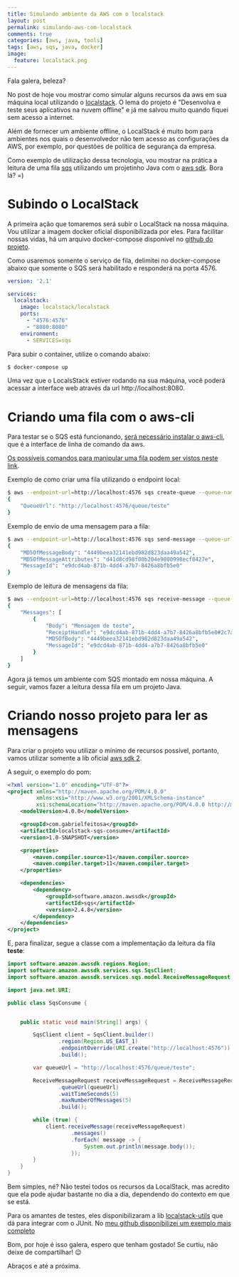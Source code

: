 ```yaml
---
title: Simulando ambiente da AWS com o localstack
layout: post
permalink: simulando-aws-com-localstack
comments: true
categories: [aws, java, tools]
tags: [aws, sqs, java, docker]
image:
  feature: localstack.png  
---
```

Fala galera, beleza?

No post de hoje vou mostrar como simular alguns recursos da aws em sua máquina local utilizando o [localstack](https://localstack.cloud/). O lema do projeto é "Desenvolva e teste seus aplicativos na nuvem offline" e já me salvou muito quando fiquei sem acesso a internet. 

Além de fornecer um ambiente offline, o LocalStack é muito bom para ambientes nos quais o desenvolvedor não tem acesso as configurações da AWS, por exemplo, por questões de política de segurança da empresa.

Como exemplo de utilização dessa tecnologia, vou mostrar na prática a leitura de uma fila [sqs](https://aws.amazon.com/sqs/) utilizando um projetinho Java com o [aws sdk](https://docs.aws.amazon.com/sdk-for-java/v1/developer-guide/welcome.html). Bora lá? =)
<!--more-->

# Subindo o LocalStack

A primeira ação que tomaremos será subir o LocalStack na nossa máquina. Vou utilizar a imagem docker oficial disponibilizada por eles. Para facilitar nossas vidas, há um arquivo docker-compose disponível no [github do projeto](https://github.com/localstack/localstack/blob/master/docker-compose.yml).

Como usaremos somente o serviço de fila, delimitei no docker-compose abaixo que somente o SQS será habilitado e responderá na porta 4576. 

```yaml
version: '2.1'

services:
  localstack:
    image: localstack/localstack
    ports:
      - "4576:4576"
      - "8080:8080"
    environment:
      - SERVICES=sqs
```

Para subir o container, utilize o comando abaixo:

```sh
$ docker-compose up
```

Uma vez que o LocalsStack estiver rodando na sua máquina, você poderá acessar a interface web através da url http://localhost:8080. 

# Criando uma fila com o aws-cli

Para testar se o SQS está funcionando, [será necessário instalar o aws-cli](https://aws.amazon.com/cli/), que é a interface de linha de comando da aws.

[Os possíveis comandos para manipular uma fila podem ser vistos neste link](https://docs.aws.amazon.com/cli/latest/reference/sqs/index.html).

Exemplo de como criar uma fila utilizando o endpoint local:

```sh
$ aws --endpoint-url=http://localhost:4576 sqs create-queue --queue-name teste
{
    "QueueUrl": "http://localhost:4576/queue/teste"
}
```

Exemplo de envio de uma mensagem para a fila:
```sh
$ aws --endpoint-url=http://localhost:4576 sqs send-message --queue-url http://localhost:4576/queue/teste --message-body "Mensagem de teste"
{
    "MD5OfMessageBody": "4449beea32141ebd982d823daa49a542", 
    "MD5OfMessageAttributes": "d41d8cd98f00b204e9800998ecf8427e", 
    "MessageId": "e9dcd4ab-871b-4dd4-a7b7-8426a8bfb5e0"
}
```

Exemplo de leitura de mensagens da fila:
```sh
$ aws --endpoint-url=http://localhost:4576 sqs receive-message --queue-url http://localhost:4576/queue/teste --max-number-of-messages 10                                                              
{
    "Messages": [
        {
            "Body": "Mensagem de teste", 
            "ReceiptHandle": "e9dcd4ab-871b-4dd4-a7b7-8426a8bfb5e0#2c7aaba2-3385-459b-9dd2-d4e7fc0d6ac7", 
            "MD5OfBody": "4449beea32141ebd982d823daa49a542", 
            "MessageId": "e9dcd4ab-871b-4dd4-a7b7-8426a8bfb5e0"
        }
    ]
}

```

Agora já temos um ambiente com SQS montado em nossa máquina. A seguir, vamos fazer a leitura dessa fila em um projeto Java.

# Criando nosso projeto para ler as mensagens

Para criar o projeto vou utilizar o mínimo de recursos possível, portanto, vamos utilizar somente a lib oficial [aws sdk 2](https://docs.aws.amazon.com/sdk-for-java/v2/developer-guide/welcome.html).

A seguir, o exemplo do pom:
```xml
<?xml version="1.0" encoding="UTF-8"?>
<project xmlns="http://maven.apache.org/POM/4.0.0"
         xmlns:xsi="http://www.w3.org/2001/XMLSchema-instance"
         xsi:schemaLocation="http://maven.apache.org/POM/4.0.0 http://maven.apache.org/xsd/maven-4.0.0.xsd">
    <modelVersion>4.0.0</modelVersion>

    <groupId>com.gabrielfeitosa</groupId>
    <artifactId>localstack-sqs-consume</artifactId>
    <version>1.0-SNAPSHOT</version>

    <properties>
        <maven.compiler.source>11</maven.compiler.source>
        <maven.compiler.target>11</maven.compiler.target>
    </properties>

    <dependencies>
        <dependency>
            <groupId>software.amazon.awssdk</groupId>
            <artifactId>sqs</artifactId>
            <version>2.4.8</version>
        </dependency>
    </dependencies>
</project>
```

E, para finalizar, segue a classe com a implementação da leitura da fila **teste**:
```java
import software.amazon.awssdk.regions.Region;
import software.amazon.awssdk.services.sqs.SqsClient;
import software.amazon.awssdk.services.sqs.model.ReceiveMessageRequest;

import java.net.URI;

public class SqsConsume {


    public static void main(String[] args) {

        SqsClient client = SqsClient.builder()
                .region(Region.US_EAST_1)
                .endpointOverride(URI.create("http://localhost:4576"))
                .build();

        var queueUrl = "http://localhost:4576/queue/teste";

        ReceiveMessageRequest receiveMessageRequest = ReceiveMessageRequest.builder()
                .queueUrl(queueUrl)
                .waitTimeSeconds(5)
                .maxNumberOfMessages(5)
                .build();

        while (true) {
            client.receiveMessage(receiveMessageRequest)
                    .messages()
                    .forEach( message -> {
                        System.out.println(message.body());
                    });
        }
    }
}

```

Bem simples, né? Não testei todos os recursos da LocalStack, mas acredito que ela pode ajudar bastante no dia a dia, dependendo do contexto em que se está. 

Para os amantes de testes, eles disponibilizaram a lib [localstack-utils](https://mvnrepository.com/artifact/cloud.localstack/localstack-utils) que dá para integrar com o JUnit. No [meu github disponibilizei um exemplo mais completo](https://github.com/gabrielfeitosa/localstack-sqs-java)

Bom, por hoje é isso galera, espero que tenham gostado! Se curtiu, não deixe de compartilhar! 😉

Abraços e até a próxima.
